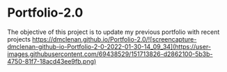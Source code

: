# Portfolio-2.0

The objective of this project is to update my previous portfolio with recent projects 
https://dmclenan.github.io/Portfolio-2.0/![screencapture-dmclenan-github-io-Portfolio-2-0-2022-01-30-14_09_34](https://user-images.githubusercontent.com/69438529/151713826-d2862100-5b3b-4750-81f7-18acd43ee9fb.png)
